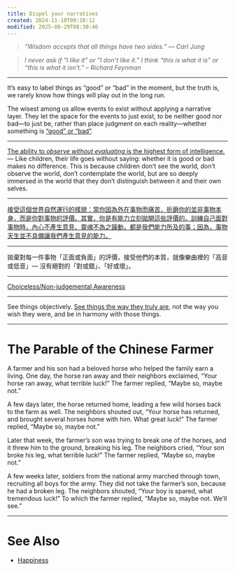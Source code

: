 ```yaml
---
title: Dispel your narratives
created: 2024-11-18T09:18:12
modified: 2025-08-29T08:30:46
---
```


> _“Wisdom accepts that all things have two sides.” — Carl Jung_

> _I never ask if “I like it” or “I don’t like it.” I think “this is what it is” or “this is what it isn’t.” – Richard Feynman_

---

It’s easy to label things as “good” or “bad” in the moment, but the truth is, we rarely know how things will play out in the long run.

The wisest among us allow events to exist without applying a narrative layer. They let the space for the events to just exist, to be neither good nor bad—to just be, rather than place judgment on each reality—whether something is [“good” or “bad”](Duality%20versus%20Polarity.md).

---

[The ability to _observe without evaluating_ is the highest form of intelligence.](https://www.reddit.com/r/QuotesPorn/comments/usvq74/the_ability_to_observe_without_evaluating_is_the/) — Like children, their life goes without saying: whether it is good or bad makes no difference. This is because children don’t see the world, don’t observe the world, don’t contemplate the world, but are so deeply immersed in the world that they don’t distinguish between it and their own selves.

---

[接受這個世界自然運行的樣貌：當你因為外在事物而痛苦，折磨你的並非事物本身，而是你對事物的評價。其實，你是有能力立刻拋開這些評價的。訓練自己面對事物時，內心不產生意見、靈魂不為之躁動，都是我們能力所及的事；因為，事物天生並不具備讓我們產生意見的能力。](https://readingoutpost.com/meditations/)

---

拋棄對每一件事物「正面或負面」的評價，接受他們的本質，就像樂曲裡的「高音或低音」— 沒有絕對的「對或錯」、「好或壞」。

---

[Choiceless/Non-judgemental Awareness](https://en.wikipedia.org/wiki/Choiceless_awareness)

---

See things objectively. [See things the way they truly are](Seek%20for%20the%20truth.md), not the way you wish they were, and be in harmony with those things.

---

# The Parable of the Chinese Farmer

A farmer and his son had a beloved horse who helped the family earn a living. One day, the horse ran away and their neighbors exclaimed, “Your horse ran away, what terrible luck!” The farmer replied, “Maybe so, maybe not.”

A few days later, the horse returned home, leading a few wild horses back to the farm as well. The neighbors shouted out, “Your horse has returned, and brought several horses home with him. What great luck!” The farmer replied, “Maybe so, maybe not.”

Later that week, the farmer’s son was trying to break one of the horses, and it threw him to the ground, breaking his leg. The neighbors cried, “Your son broke his leg, what terrible luck!” The farmer replied, “Maybe so, maybe not.”

A few weeks later, soldiers from the national army marched through town, recruiting all boys for the army. They did not take the farmer’s son, because he had a broken leg. The neighbors shouted, “Your boy is spared, what tremendous luck!” To which the farmer replied, “Maybe so, maybe not. We’ll see.”

---

# See Also

* [Happiness](happiness.md)
